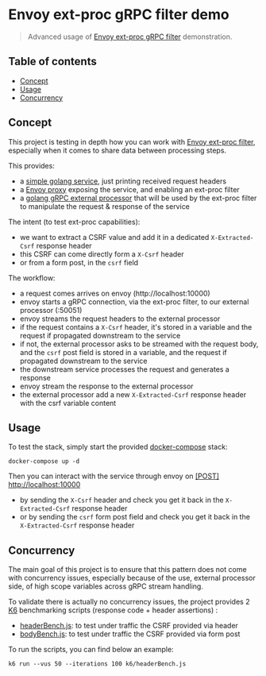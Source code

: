 # Envoy ext-proc gRPC filter demo

> Advanced usage of [Envoy ext-proc gRPC filter](https://www.envoyproxy.io/docs/envoy/latest/api-v3/extensions/filters/http/ext_proc/v3/ext_proc.proto) demonstration.

## Table of contents

- [Concept](#concept)
- [Usage](#usage)
- [Concurrency](#concurrency)

## Concept

This project is testing in depth how you can work with [Envoy ext-proc filter](https://www.envoyproxy.io/docs/envoy/latest/api-v3/extensions/filters/http/ext_proc/v3/ext_proc.proto), especially when it comes to share data between processing steps.

This provides:
- a [simple golang service](service), just printing received request headers
- a [Envoy proxy](envoy) exposing the service, and enabling an ext-proc filter
- a [golang gRPC external processor](ext-proc) that will be used by the ext-proc filter to manipulate the request & response of the service

The intent (to test ext-proc capabilities):
- we want to extract a CSRF value and add it in a dedicated `X-Extracted-Csrf` response header
- this CSRF can come directly form a `X-Csrf` header
- or from a form post, in the `csrf` field

The workflow:
- a request comes arrives on envoy (http://localhost:10000)
- envoy starts a gRPC connection, via the ext-proc filter, to our external processor (:50051)
- envoy streams the request headers to the external processor
- if the request contains a `X-Csrf` header, it's stored in a variable and the request if propagated downstream to the service
- if not, the external processor asks to be streamed with the request body, and the `csrf` post field is stored in a variable, and the request if propagated downstream to the service
- the downstream service processes the request and generates a response
- envoy stream the response to the external processor
- the external processor add a new `X-Extracted-Csrf` response header with the csrf variable content

## Usage

To test the stack, simply start the provided [docker-compose](docker-compose.yaml) stack:
```shell
docker-compose up -d
```

Then you can interact with the service through envoy on [[POST] http://localhost:10000](http://localhost:10000)
- by sending the `X-Csrf` header and check you get it back in the `X-Extracted-Csrf` response header
- or by sending the `csrf` form post field and check you get it back in the `X-Extracted-Csrf` response header


## Concurrency

The main goal of this project is to ensure that this pattern does not come with concurrency issues, especially because of the use, external processor side, of high scope variables across gRPC stream handling.

To validate there is actually no concurrency issues, the project provides 2 [K6](https://k6.io/) benchmarking scripts (response code + header assertions) :
- [headerBench.js](k6/headerBench.js): to test under traffic the CSRF provided via header
- [bodyBench.js](k6/bodyBench.js): to test under traffic the CSRF provided via form post

To run the scripts, you can find below an example:

```shell
k6 run --vus 50 --iterations 100 k6/headerBench.js
```
